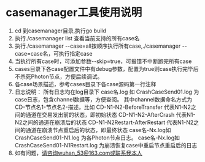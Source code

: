 # casemanager工具使用说明
1. cd 到casemanager目录,执行go build
2. 执行./casemanager list 查看当前支持的所有case名
3. 执行./casemanager --case=all按顺序执行所有case,./casemanager --case=case名，可执行指定case
4. 当执行所有case时，可添加参数--skip=true，可报错不中断跑完所有case
5. cases目录下各case配置文件中有debug参数，配置为true则case执行完毕后不杀死Photon节点，方便后续调试。
6. 各case场景描述，参考cases目录下各case源码第一行注释
7. 日志说明：
    所有日志均在log目录下
    case名.log   如   CrashCaseSend01.log                 为case日志，包含channel数据等，方便查阅。
                                                          其中channel数据命名方式为CD-节点名1-节点名2-描述，比如
                                                          CD-N1-N2-BeforeTransfer       代表N1-N2之间的通道在交易发出前的状态，即初始状态
                                                          CD-N1-N2-AfterCrash           代表N1-N2之间的通道在崩溃后的状态
                                                          CD-N1-N2Restart-AfterRestart  代表N1-N2之间的通道在崩溃节点重启后的状态，即最终状态
    case名-Nx.log如   CrashCaseSend01-N1.log              为各Photon节点日志。
    case名-Nx.log如   CrashCaseSend01-N1Restart.log       为崩溃恢复case中重启节点重启后的日志
8. 如有问题，请咨询wuhan_53@163.com或联系我本人